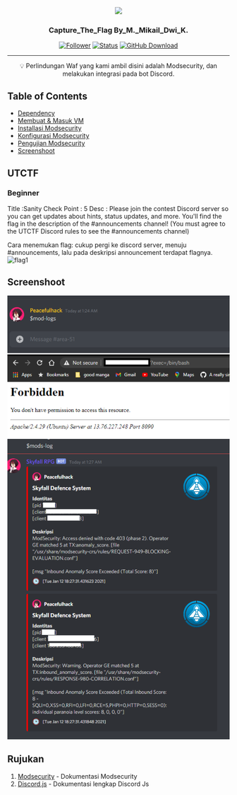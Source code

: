 <p align="center">
 <img src="https://cdn.discordapp.com/attachments/767393287422083102/798238427547697182/IT.png" width="100px"></a>
</p>

<h3 align="center">Capture_The_Flag By_M._Mikail_Dwi_K.</h3>

<div align="center">

  [![Follower](https://img.shields.io/github/followers/peacefulhack?style=social)]()
  [![Status](https://img.shields.io/badge/status-active-success.svg)]()
  [![GitHub Download](https://img.shields.io/github/downloads/peacefulhack/Modsecurity_azure/total)]()

<!--   <a href="https://www.producthunt.com/posts/the-documentation-compendium?utm_source=badge-top-post-badge&utm_medium=badge&utm_souce=badge-the-documentation-compendium" target="_blank"><img src="https://api.producthunt.com/widgets/embed-image/v1/top-post-badge.svg?post_id=157965&theme=dark&period=daily" alt="The Documentation Compendium - Beautiful README templates that people want to read. | Product Hunt Embed" style="width: 250px; height: 54px;" width="250px" height="54px" /></a> -->

</div>

---



<p align = "center">💡 Perlindungan Waf yang kami ambil disini adalah Modsecurity, dan melakukan integrasi pada bot Discord.</p>


## Table of Contents

- [Dependency](#dependency)
- [Membuat & Masuk VM](#setup_azure)
- [Installasi Modsecurity](#install_modsec)
- [Konfigurasi Modsecurity](#conf_modsec)
- [Pengujian Modsecurity](#uji_modsec)
- [Screenshoot](#ss)


## UTCTF <a name = "dependency"></a>
### Beginner
Title :Sanity Check
Point : 5
Desc  :
Please join the contest Discord server so you can get updates about hints, status updates, and more.
You'll find the flag in the description of the #announcements channel!
(You must agree to the UTCTF Discord rules to see the #announcements channel)

Cara menemukan flag:
cukup pergi ke discord server, menuju #announcements, lalu pada deskripsi announcement terdapat flagnya.
![flag1](https://user-images.githubusercontent.com/49645946/111019853-5ec28f80-83f4-11eb-878a-c97b020b364e.png)



## Screenshoot <a name = "ss"></a>
![ss1](https://github.com/peacefulhack/Modsecurity_azure/blob/main/screenshoot/justice.png)
![ss2](https://github.com/peacefulhack/Modsecurity_azure/blob/main/screenshoot/justice2.png)
![ss3](https://github.com/peacefulhack/Modsecurity_azure/blob/main/screenshoot/justice3.png)



## Rujukan <a name = "acknowledgements"></a>

1. [Modsecurity](https://github.com/SpiderLabs/ModSecurity/wiki) - Dokumentasi Modsecurity
2. [Discord.js](https://discord.js.org/#/docs/main/stable/general/welcome) - Dokumentasi lengkap Discord Js

